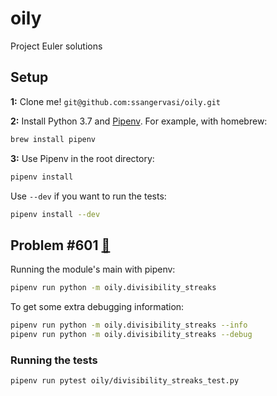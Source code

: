 # oily
Project Euler solutions

## Setup

**1:** Clone me! `git@github.com:ssangervasi/oily.git`

**2:** Install Python 3.7 and [Pipenv](https://pipenv.readthedocs.io/en/latest/install/#make-sure-you-ve-got-python-pip).
For example, with homebrew:

```sh
brew install pipenv
```

**3:** Use Pipenv in the root directory:
```sh
pipenv install
```

Use `--dev` if you want to run the tests:
```sh
pipenv install --dev
```

## Problem #601 [🔗](https://projecteuler.net/problem=601)

Running the module's main with pipenv:

```sh
pipenv run python -m oily.divisibility_streaks
```

To get some extra debugging information:
```sh
pipenv run python -m oily.divisibility_streaks --info
pipenv run python -m oily.divisibility_streaks --debug
```

### Running the tests

```sh
pipenv run pytest oily/divisibility_streaks_test.py
```
